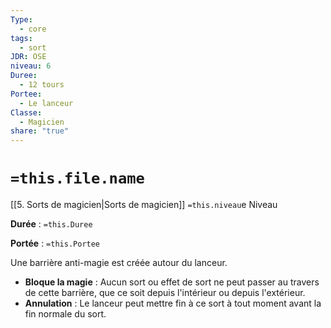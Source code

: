 ```yaml
---
Type:
  - core
tags:
  - sort
JDR: OSE
niveau: 6
Duree:
  - 12 tours
Portee:
  - Le lanceur
Classe:
  - Magicien
share: "true"
---
```

# `=this.file.name`  

[[5. Sorts de magicien|Sorts de magicien]] `=this.niveau`e Niveau

**Durée** : `=this.Duree` 

**Portée** : `=this.Portee`

Une barrière anti-magie est créée autour du lanceur.

- **Bloque la magie** : Aucun sort ou effet de sort ne peut passer au travers de cette barrière, que ce soit depuis l'intérieur ou depuis l'extérieur.
- **Annulation** : Le lanceur peut mettre fin à ce sort à tout moment avant la fin normale du sort.